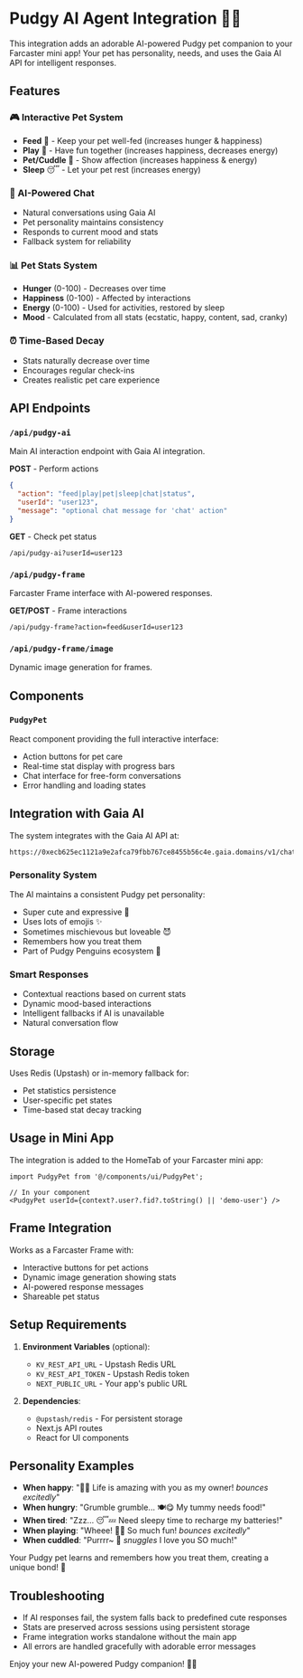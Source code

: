 # Pudgy AI Agent Integration 🐧✨

This integration adds an adorable AI-powered Pudgy pet companion to your Farcaster mini app! Your pet has personality, needs, and uses the Gaia AI API for intelligent responses.

## Features

### 🎮 Interactive Pet System
- **Feed** 🍎 - Keep your pet well-fed (increases hunger & happiness)
- **Play** 🎾 - Have fun together (increases happiness, decreases energy)
- **Pet/Cuddle** 🥰 - Show affection (increases happiness & energy)
- **Sleep** 😴 - Let your pet rest (increases energy)

### 🤖 AI-Powered Chat
- Natural conversations using Gaia AI
- Pet personality maintains consistency
- Responds to current mood and stats
- Fallback system for reliability

### 📊 Pet Stats System
- **Hunger** (0-100) - Decreases over time
- **Happiness** (0-100) - Affected by interactions
- **Energy** (0-100) - Used for activities, restored by sleep
- **Mood** - Calculated from all stats (ecstatic, happy, content, sad, cranky)

### ⏰ Time-Based Decay
- Stats naturally decrease over time
- Encourages regular check-ins
- Creates realistic pet care experience

## API Endpoints

### `/api/pudgy-ai`
Main AI interaction endpoint with Gaia AI integration.

**POST** - Perform actions
```json
{
  "action": "feed|play|pet|sleep|chat|status",
  "userId": "user123",
  "message": "optional chat message for 'chat' action"
}
```

**GET** - Check pet status
```
/api/pudgy-ai?userId=user123
```

### `/api/pudgy-frame`
Farcaster Frame interface with AI-powered responses.

**GET/POST** - Frame interactions
```
/api/pudgy-frame?action=feed&userId=user123
```

### `/api/pudgy-frame/image`
Dynamic image generation for frames.

## Components

### `PudgyPet`
React component providing the full interactive interface:
- Action buttons for pet care
- Real-time stat display with progress bars
- Chat interface for free-form conversations
- Error handling and loading states

## Integration with Gaia AI

The system integrates with the Gaia AI API at:
```
https://0xecb625ec1121a9e2afca79fbb767ce8455b56c4e.gaia.domains/v1/chat/completions
```

### Personality System
The AI maintains a consistent Pudgy pet personality:
- Super cute and expressive 🐾
- Uses lots of emojis ✨
- Sometimes mischievous but loveable 😈
- Remembers how you treat them
- Part of Pudgy Penguins ecosystem 🐧

### Smart Responses
- Contextual reactions based on current stats
- Dynamic mood-based interactions
- Intelligent fallbacks if AI is unavailable
- Natural conversation flow

## Storage

Uses Redis (Upstash) or in-memory fallback for:
- Pet statistics persistence
- User-specific pet states
- Time-based stat decay tracking

## Usage in Mini App

The integration is added to the HomeTab of your Farcaster mini app:

```tsx
import PudgyPet from '@/components/ui/PudgyPet';

// In your component
<PudgyPet userId={context?.user?.fid?.toString() || 'demo-user'} />
```

## Frame Integration

Works as a Farcaster Frame with:
- Interactive buttons for pet actions
- Dynamic image generation showing stats
- AI-powered response messages
- Shareable pet status

## Setup Requirements

1. **Environment Variables** (optional):
   - `KV_REST_API_URL` - Upstash Redis URL
   - `KV_REST_API_TOKEN` - Upstash Redis token
   - `NEXT_PUBLIC_URL` - Your app's public URL

2. **Dependencies**:
   - `@upstash/redis` - For persistent storage
   - Next.js API routes
   - React for UI components

## Personality Examples

- **When happy**: "🌟✨ Life is amazing with you as my owner! *bounces excitedly*"
- **When hungry**: "Grumble grumble... 🍽️😋 My tummy needs food!"
- **When tired**: "Zzz... 😴💤 Need sleepy time to recharge my batteries!"
- **When playing**: "Wheee! 🎾😄 So much fun! *bounces excitedly*"
- **When cuddled**: "Purrrr~ 🥰 *snuggles* I love you SO much!"

Your Pudgy pet learns and remembers how you treat them, creating a unique bond! 💙

## Troubleshooting

- If AI responses fail, the system falls back to predefined cute responses
- Stats are preserved across sessions using persistent storage
- Frame integration works standalone without the main app
- All errors are handled gracefully with adorable error messages

Enjoy your new AI-powered Pudgy companion! 🐧🎉
